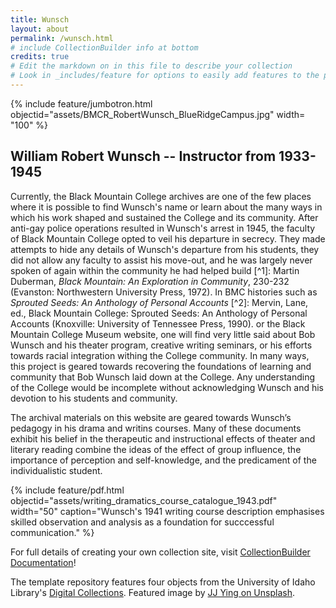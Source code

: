 ```yaml
---
title: Wunsch
layout: about
permalink: /wunsch.html
# include CollectionBuilder info at bottom
credits: true
# Edit the markdown on in this file to describe your collection
# Look in _includes/feature for options to easily add features to the page
---
```


{% include feature/jumbotron.html objectid="assets/BMCR_RobertWunsch_BlueRidgeCampus.jpg" width= "100" %}

## William Robert Wunsch -- Instructor from 1933-1945

Currently, the Black Mountain College archives are one of the few places where it is possible to find Wunsch's name or learn about the many ways in which his work shaped and sustained the College and its community. After anti-gay police operations resulted in Wunsch's arrest in 1945, the faculty of Black Mountain College opted to veil his departure in secrecy. They made attempts to hide any details of Wunsch's departure from his students, they did not allow any faculty to assist his move-out, and he was largely never spoken of again within the community he had helped build [^1]: Martin Duberman, _Black Mountain: An Exploration in Community_, 230-232 (Evanston: Northwestern University Press, 1972). In BMC histories such as _Sprouted Seeds: An Anthology of Personal Accounts_ [^2]: Mervin, Lane, ed., Black Mountain College: Sprouted Seeds: An Anthology of Personal Accounts (Knoxville: University of Tennessee Press, 1990). or the Black Mountain College Museum website, one will find very little said about Bob Wunsch and his theater program, creative writing seminars, or his efforts towards racial integration withing the College community. In many ways, this project is geared towards recovering the foundations of learning and community that Bob Wunsch laid down at the College. Any understanding of the College would be incomplete without acknowledging Wunsch and his devotion to his students and community. 

The archival materials on this website are geared towards Wunsch’s pedagogy in his drama and writins courses. Many of these documents exhibit his belief in the therapeutic and instructional effects of theater and literary reading combine the ideas of the effect of group influence, the importance of perception and self-knowledge, and the predicament of the
individualistic student.


{% include feature/pdf.html objectid="assets/writing_dramatics_course_catalogue_1943.pdf" width="50" caption="Wunsch's 1941 writing course description emphasises skilled observation and analysis as a foundation for succcessful communication." %}


For full details of creating your own collection site, visit [CollectionBuilder Documentation](https://collectionbuilder.github.io/cb-docs/)!

The template repository features four objects from the University of Idaho Library's [Digital Collections](https://www.lib.uidaho.edu/digital). 
Featured image by [JJ Ying on Unsplash](https://unsplash.com/photos/WmnsGyaFnCQ).
